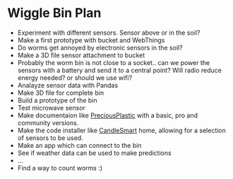# Wiggle Bin Plan

- Experiment with different sensors. Sensor above or in the soil?
- Make a first prototype with bucket and WebThings
- Do worms get annoyed by electronic sensors in the soil? 
- Make a 3D file sensor attachment to bucket
- Probably the worm bin is not close to a socket.. can we power the sensors with a battery and send it to a central point? Will radio reduce energy needed? or should we use wifi?
- Analayze sensor data with Pandas
- Make 3D file for complete bin
- Build a prototype of the bin
- Test microwave sensor
- Make documentaion like [PreciousPlastic](https://preciousplastic.com) with a basic, pro and community versions. 
- Make the code installer like [CandleSmart](https://www.candlesmarthome.com/get-candle) home, allowing for a selection of sensors to be used.
- Make an app which can connect to the bin
- See if weather data can be used to make predictions
- ...
- Find a way to count worms :)

